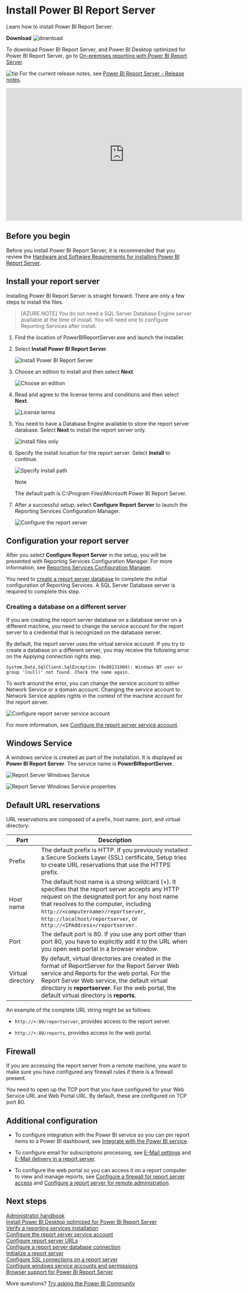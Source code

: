<properties
   pageTitle="Install Power BI Report Server"
   description="Learn how to install Power BI Report Server. "
   services="powerbi"
   documentationCenter=""
   authors="guyinacube"
   manager="erikre"
   backup=""
   editor=""
   tags=""
   qualityFocus="no"
   qualityDate=""/>
<tags
   ms.service="powerbi"
   ms.devlang="NA"
   ms.topic="article"
   ms.tgt_pltfrm="NA"
   ms.workload="powerbi"
   ms.date="06/12/2017"
   ms.author="asaxton"/>

# Install Power BI Report Server

Learn how to install Power BI Report Server.

 **Download** ![download](media/download.png "download")

To download Power BI Report Server, and Power BI Desktop optimized for Power BI Report Server, go to [On-premises reporting with Power BI Report Server](https://powerbi.microsoft.com/report-server/).

![tip](media/fyi-tip.png "tip") For the current release notes, see [Power BI Report Server - Release notes](reportserver-release-notes.md).

<iframe width="640" height="360" src="https://www.youtube.com/embed/zacaEb9A4F0?showinfo=0" frameborder="0" allowfullscreen></iframe>

## Before you begin

Before you install Power BI Report Server, it is recommended that you review the [Hardware and Software Requirements for installing Power BI Report Server](reportserver-system-requirements.md).

## Install your report server

Installing Power BI Report Server is straight forward. There are only a few steps to install the files.

> [AZURE.NOTE] You do not need a SQL Server Database Engine server available at the time of install. You will need one to configure Reporting Services after install.

1. Find the location of PowerBIReportServer.exe and launch the installer.

2. Select **Install Power BI Report Server**.

    ![Install Power BI Report Server](media/reportserver-install-report-server/pbireportserver-install.png)

3. Choose an edition to install and then select **Next**.

    ![Choose an edition](media/reportserver-install-report-server/pbireportserver-choose-edition.png)

4. Read and agree to the license terms and conditions and then select **Next**.

    ![License terms](media/reportserver-install-report-server/pbireportserver-eula.png)

5. You need to have a Database Engine available to store the report server database. Select **Next** to install the report server only.

    ![Install files only](media/reportserver-install-report-server/pbireportserver-install-files-only.png)

6. Specify the install location for the report server. Select **Install** to continue.

    ![Specify install path](media/reportserver-install-report-server/pbireportserver-install-file-path.png)

    > [!NOTE]
    > The default path is C:\Program Files\Microsoft Power BI Report Server.

7. After a successful setup, select **Configure Report Server** to launch the Reporting Services Configuration Manager.

    ![Configure the report server](media/reportserver-install-report-server/pbireportserver-configure.png)

## Configuration your report server

After you select **Configure Report Server** in the setup, you will be presented with Reporting Services Configuration Manager. For more information, see [Reporting Services Configuration Manager](https://docs.microsoft.com/sql/reporting-services/install-windows/reporting-services-configuration-manager-native-mode).

You need to [create a report server database](https://docs.microsoft.com/sql/reporting-services/install-windows/ssrs-report-server-create-a-report-server-database) to complete the initial configuration of Reporting Services. A SQL Server Database server is required to complete this step.

### Creating a database on a different server

If you are creating the report server database on a database server on a different machine, you need to change the service account for the report server to a credential that is recognized on the database server. 

By default, the report server uses the virtual service account. If you try to create a database on a different server, you may receive the following error on the Applying connection rights step.

`System.Data.SqlClient.SqlException (0x80131904): Windows NT user or group '(null)' not found. Check the name again.`

To work around the error, you can change the service account to either Network Service or a domain account. Changing the service account to Network Service applies rights in the context of the machine account for the report server.

![Configure report server service account](media/reportserver-install-report-server/pbireportserver-configure-account.png)

For more information, see [Configure the report server service account](https://docs.microsoft.com/sql/reporting-services/install-windows/configure-the-report-server-service-account-ssrs-configuration-manager).

## Windows Service

A windows service is created as part of the installation. It is displayed as **Power BI Report Server**. The service name is **PowerBIReportServer**.

![Report Server Windows Service](media/reportserver-install-report-server/pbireportserver-windows-service.png)

![Report Server Windows Service properties](media/reportserver-install-report-server/pbireportserver-windows-service2.png)

## Default URL reservations

URL reservations are composed of a prefix, host name, port, and virtual directory:

|Part|Description|
|----------|-----------------|
|Prefix|The default prefix is HTTP. If you previously installed a Secure Sockets Layer (SSL) certificate, Setup tries to create URL reservations that use the HTTPS prefix.|
|Host name|The default host name is a strong wildcard (+). It specifies that the report server accepts any HTTP request on the designated port for any host name that resolves to the computer, including `http://<computername>/reportserver`, `http://localhost/reportserver`, or `http://<IPAddress>/reportserver.`|
|Port|The default port is 80. If you use any port other than port 80, you have to explicitly add it to the URL when you open web portal in a browser window.|
|Virtual directory|By default, virtual directories are created in the format of ReportServer for the Report Server Web service and Reports for the web portal. For the Report Server Web service, the default virtual directory is **reportserver**. For the web portal, the default virtual directory is **reports**.|

An example of the complete URL string might be as follows:

- `http://+:80/reportserver`, provides access to the report server.

- `http://+:80/reports`, provides access to the web portal.

## Firewall

If you are accessing the report server from a remote machine, you want to make sure you have configured any firewall rules if there is a firewall present.

You need to open up the TCP port that you have configured for your Web Service URL and Web Portal URL. By default, these are configured on TCP port 80.

## Additional configuration

- To configure integration with the Power BI service so you can pin report items to a Power BI dashboard, see [Integrate with the Power BI service](https://docs.microsoft.com/sql/reporting-services/install-windows/power-bi-report-server-integration-configuration-manager).

- To configure email for subscriptions processing, see [E-Mail settings](https://docs.microsoft.com/sql/reporting-services/install-windows/e-mail-settings-reporting-services-native-mode-configuration-manager) and [E-Mail delivery in a report server](https://docs.microsoft.com/sql/reporting-services/subscriptions/e-mail-delivery-in-reporting-services).

- To configure the web portal so you can access it on a report computer to view and manage reports, see [Configure a firewall for report server access](https://docs.microsoft.com/sql/reporting-services/report-server/configure-a-firewall-for-report-server-access) and [Configure a report server for remote administration](https://docs.microsoft.com/sql/reporting-services/report-server/configure-a-report-server-for-remote-administration).

## Next steps

[Administrator handbook](reportserver-admin-handbook-overview.md)  
[Install Power BI Desktop optimized for Power BI Report Server](reportserver-install-powerbi-desktop.md)  
[Verify a reporting services installation](https://docs.microsoft.com/sql/reporting-services/install-windows/verify-a-reporting-services-installation)  
[Configure the report server service account](https://docs.microsoft.com/sql/reporting-services/install-windows/configure-the-report-server-service-account-ssrs-configuration-manager)  
[Configure report server URLs](https://docs.microsoft.com/sql/reporting-services/install-windows/configure-report-server-urls-ssrs-configuration-manager)  
[Configure a report server database connection](https://docs.microsoft.com/sql/reporting-services/install-windows/configure-a-report-server-database-connection-ssrs-configuration-manager)  
[Initialize a report server](https://docs.microsoft.com/sql/reporting-services/install-windows/ssrs-encryption-keys-initialize-a-report-server)  
[Configure SSL connections on a report server](https://docs.microsoft.com/sql/reporting-services/security/configure-ssl-connections-on-a-native-mode-report-server)  
[Configure windows service accounts and permissions](https://docs.microsoft.com/sql/database-engine/configure-windows/configure-windows-service-accounts-and-permissions)  
[Browser support for Power BI Report Server](reportserver-browser-support.md)

More questions? [Try asking the Power BI Community](https://community.powerbi.com/)
